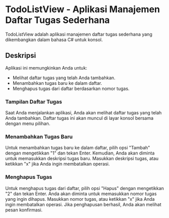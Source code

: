 # TodoListView - Aplikasi Manajemen Daftar Tugas Sederhana

TodoListView adalah aplikasi manajemen daftar tugas sederhana yang dikembangkan dalam bahasa C# untuk konsol.

## Deskripsi

Aplikasi ini memungkinkan Anda untuk:

- Melihat daftar tugas yang telah Anda tambahkan.
- Menambahkan tugas baru ke dalam daftar.
- Menghapus tugas dari daftar berdasarkan nomor tugas.

### Tampilan Daftar Tugas

Saat Anda menjalankan aplikasi, Anda akan melihat daftar tugas yang telah Anda tambahkan. Daftar tugas ini akan muncul di layar konsol bersama dengan menu pilihan.

### Menambahkan Tugas Baru

Untuk menambahkan tugas baru ke dalam daftar, pilih opsi "Tambah" dengan mengetikkan "1" dan tekan Enter. Kemudian, Anda akan diminta untuk memasukkan deskripsi tugas baru. Masukkan deskripsi tugas, atau ketikkan "x" jika Anda ingin membatalkan operasi.

### Menghapus Tugas

Untuk menghapus tugas dari daftar, pilih opsi "Hapus" dengan mengetikkan "2" dan tekan Enter. Anda akan diminta untuk memasukkan nomor tugas yang ingin dihapus. Masukkan nomor tugas, atau ketikkan "x" jika Anda ingin membatalkan operasi. Jika penghapusan berhasil, Anda akan melihat pesan konfirmasi.
